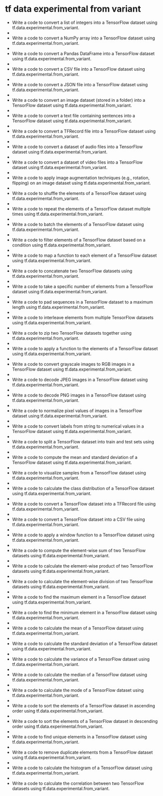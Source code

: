 # tf data experimental from variant

- Write a code to convert a list of integers into a TensorFlow dataset using tf.data.experimental.from_variant.
- 
- Write a code to convert a NumPy array into a TensorFlow dataset using tf.data.experimental.from_variant.
- 
- Write a code to convert a Pandas DataFrame into a TensorFlow dataset using tf.data.experimental.from_variant.
- 
- Write a code to convert a CSV file into a TensorFlow dataset using tf.data.experimental.from_variant.
- 
- Write a code to convert a JSON file into a TensorFlow dataset using tf.data.experimental.from_variant.
- 
- Write a code to convert an image dataset (stored in a folder) into a TensorFlow dataset using tf.data.experimental.from_variant.
- 
- Write a code to convert a text file containing sentences into a TensorFlow dataset using tf.data.experimental.from_variant.
- 
- Write a code to convert a TFRecord file into a TensorFlow dataset using tf.data.experimental.from_variant.
- 
- Write a code to convert a dataset of audio files into a TensorFlow dataset using tf.data.experimental.from_variant.
- 
- Write a code to convert a dataset of video files into a TensorFlow dataset using tf.data.experimental.from_variant.
- 
- Write a code to apply image augmentation techniques (e.g., rotation, flipping) on an image dataset using tf.data.experimental.from_variant.
- 
- Write a code to shuffle the elements of a TensorFlow dataset using tf.data.experimental.from_variant.
- 
- Write a code to repeat the elements of a TensorFlow dataset multiple times using tf.data.experimental.from_variant.
- 
- Write a code to batch the elements of a TensorFlow dataset using tf.data.experimental.from_variant.
- 
- Write a code to filter elements of a TensorFlow dataset based on a condition using tf.data.experimental.from_variant.
- 
- Write a code to map a function to each element of a TensorFlow dataset using tf.data.experimental.from_variant.
- 
- Write a code to concatenate two TensorFlow datasets using tf.data.experimental.from_variant.
- 
- Write a code to take a specific number of elements from a TensorFlow dataset using tf.data.experimental.from_variant.
- 
- Write a code to pad sequences in a TensorFlow dataset to a maximum length using tf.data.experimental.from_variant.
- 
- Write a code to interleave elements from multiple TensorFlow datasets using tf.data.experimental.from_variant.
- 
- Write a code to zip two TensorFlow datasets together using tf.data.experimental.from_variant.
- 
- Write a code to apply a function to the elements of a TensorFlow dataset using tf.data.experimental.from_variant.
- 
- Write a code to convert grayscale images to RGB images in a TensorFlow dataset using tf.data.experimental.from_variant.
- 
- Write a code to decode JPEG images in a TensorFlow dataset using tf.data.experimental.from_variant.
- 
- Write a code to decode PNG images in a TensorFlow dataset using tf.data.experimental.from_variant.
- 
- Write a code to normalize pixel values of images in a TensorFlow dataset using tf.data.experimental.from_variant.
- 
- Write a code to convert labels from string to numerical values in a TensorFlow dataset using tf.data.experimental.from_variant.
- 
- Write a code to split a TensorFlow dataset into train and test sets using tf.data.experimental.from_variant.
- 
- Write a code to compute the mean and standard deviation of a TensorFlow dataset using tf.data.experimental.from_variant.
- 
- Write a code to visualize samples from a TensorFlow dataset using tf.data.experimental.from_variant.
- 
- Write a code to calculate the class distribution of a TensorFlow dataset using tf.data.experimental.from_variant.
- 
- Write a code to convert a TensorFlow dataset into a TFRecord file using tf.data.experimental.from_variant.
- 
- Write a code to convert a TensorFlow dataset into a CSV file using tf.data.experimental.from_variant.
- 
- Write a code to apply a window function to a TensorFlow dataset using tf.data.experimental.from_variant.
- 
- Write a code to compute the element-wise sum of two TensorFlow datasets using tf.data.experimental.from_variant.
- 
- Write a code to calculate the element-wise product of two TensorFlow datasets using tf.data.experimental.from_variant.
- 
- Write a code to calculate the element-wise division of two TensorFlow datasets using tf.data.experimental.from_variant.
- 
- Write a code to find the maximum element in a TensorFlow dataset using tf.data.experimental.from_variant.
- 
- Write a code to find the minimum element in a TensorFlow dataset using tf.data.experimental.from_variant.
- 
- Write a code to calculate the mean of a TensorFlow dataset using tf.data.experimental.from_variant.
- 
- Write a code to calculate the standard deviation of a TensorFlow dataset using tf.data.experimental.from_variant.
- 
- Write a code to calculate the variance of a TensorFlow dataset using tf.data.experimental.from_variant.
- 
- Write a code to calculate the median of a TensorFlow dataset using tf.data.experimental.from_variant.
- 
- Write a code to calculate the mode of a TensorFlow dataset using tf.data.experimental.from_variant.
- 
- Write a code to sort the elements of a TensorFlow dataset in ascending order using tf.data.experimental.from_variant.
- 
- Write a code to sort the elements of a TensorFlow dataset in descending order using tf.data.experimental.from_variant.
- 
- Write a code to find unique elements in a TensorFlow dataset using tf.data.experimental.from_variant.
- 
- Write a code to remove duplicate elements from a TensorFlow dataset using tf.data.experimental.from_variant.
- 
- Write a code to calculate the histogram of a TensorFlow dataset using tf.data.experimental.from_variant.
- 
- Write a code to calculate the correlation between two TensorFlow datasets using tf.data.experimental.from_variant.